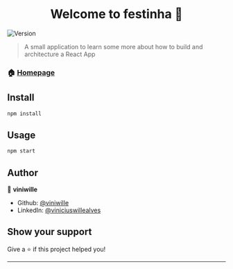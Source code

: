 <h1 align="center">Welcome to festinha 👋</h1>
<p>
  <img alt="Version" src="https://img.shields.io/badge/version-0.1.0-blue.svg?cacheSeconds=2592000" />
</p>

> A small application to learn some more about how to build and architecture a React App

### 🏠 [Homepage](https://festinha-winx.vercel.app)

## Install

```sh
npm install
```

## Usage

```sh
npm start
```

## Author

👤 **viniwille**

* Github: [@viniwille](https://github.com/viniwille)
* LinkedIn: [@viniciuswillealves](https://linkedin.com/in/viniciuswillealves/)

## Show your support

Give a ⭐️ if this project helped you!

***
